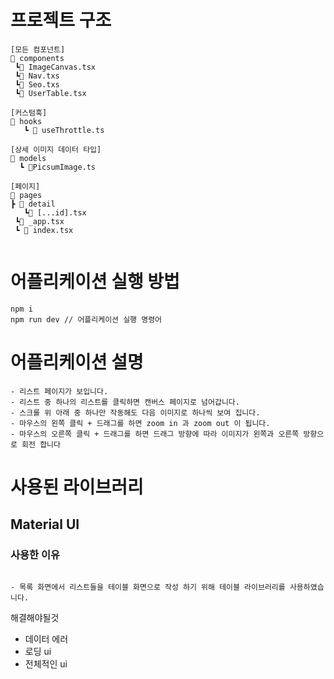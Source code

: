 # 프로젝트 구조

```
[모든 컴포넌트]
📂 components
 ┗📄 ImageCanvas.tsx
 ┗📄 Nav.txs
 ┗📄 Seo.txs
 ┗📄 UserTable.tsx

[커스텀훅]
📂 hooks
   ┗ 📄 useThrottle.ts

[상세 이미지 데이터 타입]
📂 models
  ┗ 📄PicsumImage.ts

[페이지]
📂 pages
┣ 📂 detail
   ┗📄 [...id].tsx
 ┗📄 _app.tsx
 ┗ 📄 index.tsx


```

# 어플리케이션 실행 방법

```
npm i
npm run dev // 어플리케이션 실행 명령어
```

# 어플리케이션 설명

```
- 리스트 페이지가 보입니다.
- 리스트 중 하나의 리스트를 클릭하면 캔버스 페이지로 넘어갑니다.
- 스크롤 위 아래 중 하나만 작동해도 다음 이미지로 하나씩 보여 집니다.
- 마우스의 왼쪽 클릭 + 드래그를 하면 zoom in 과 zoom out 이 됩니다.
- 마우스의 오른쪽 클릭 + 드래그를 하면 드래그 방향에 따라 이미지가 왼쪽과 오른쪽 방향으로 회전 합니다

```

# 사용된 라이브러리

## Material UI

### 사용한 이유

```

- 목록 화면에서 리스트들을 테이블 화면으로 작성 하기 위해 테이블 라이브러리를 사용하였습니다.

```

해결해야될것

- 데이터 에러
- 로딩 ui
- 전체적인 ui
